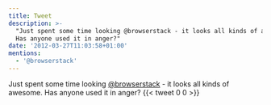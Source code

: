 ```yaml
---
title: Tweet
description: >-
  "Just spent some time looking @browserstack - it looks all kinds of awesome.
  Has anyone used it in anger?"
date: '2012-03-27T11:03:58+01:00'
mentions:
  - '@browserstack'
---
```

Just spent some time looking [@browserstack](https://twitter.com/@browserstack) - it looks all kinds of awesome. Has anyone used it in anger?
      {{< tweet 0 0 >}}
    

